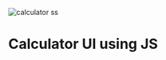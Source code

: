 ![calculator ss](https://user-images.githubusercontent.com/57357842/116992334-46ce0480-acef-11eb-8244-70fe3ef26d99.png)
# Calculator UI using JS

